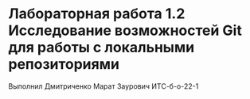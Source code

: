 # Лабораторная работа 1.2 Исследование возможностей Git для работы с локальными репозиториями
Выполнил Дмитриченко Марат Заурович ИТС-б-о-22-1